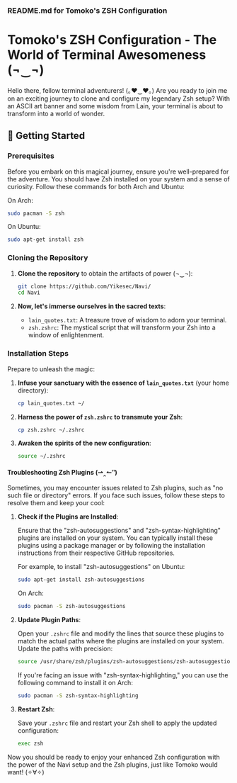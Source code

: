 

### README.md for Tomoko's ZSH Configuration

# Tomoko's ZSH Configuration - The World of Terminal Awesomeness (¬‿¬)

Hello there, fellow terminal adventurers! (｡♥‿♥｡) Are you ready to join me on an exciting journey to clone and configure my legendary Zsh setup? With an ASCII art banner and some wisdom from Lain, your terminal is about to transform into a world of wonder.

## 🚀 Getting Started

### Prerequisites

Before you embark on this magical journey, ensure you're well-prepared for the adventure. You should have Zsh installed on your system and a sense of curiosity. Follow these commands for both Arch and Ubuntu:

On Arch:

```bash
sudo pacman -S zsh
```

On Ubuntu:

```bash
sudo apt-get install zsh
```

### Cloning the Repository

1. **Clone the repository** to obtain the artifacts of power (¬‿¬):

    ```bash
    git clone https://github.com/Yikesec/Navi/
    cd Navi
    ```

2. **Now, let's immerse ourselves in the sacred texts**:

    - `lain_quotes.txt`: A treasure trove of wisdom to adorn your terminal.
    - `zsh.zshrc`: The mystical script that will transform your Zsh into a window of enlightenment.

### Installation Steps

Prepare to unleash the magic:

1. **Infuse your sanctuary with the essence of `lain_quotes.txt`** (your home directory):

    ```bash
    cp lain_quotes.txt ~/
    ```

2. **Harness the power of `zsh.zshrc` to transmute your Zsh**:

    ```bash
    cp zsh.zshrc ~/.zshrc
    ```

3. **Awaken the spirits of the new configuration**:

    ```bash
    source ~/.zshrc
    ```

#### Troubleshooting Zsh Plugins (⇀‸↼‶)

Sometimes, you may encounter issues related to Zsh plugins, such as "no such file or directory" errors. If you face such issues, follow these steps to resolve them and keep your cool:

1. **Check if the Plugins are Installed**:

   Ensure that the "zsh-autosuggestions" and "zsh-syntax-highlighting" plugins are installed on your system. You can typically install these plugins using a package manager or by following the installation instructions from their respective GitHub repositories.

   For example, to install "zsh-autosuggestions" on Ubuntu:

   ```bash
   sudo apt-get install zsh-autosuggestions
   ```

   On Arch:

   ```bash
   sudo pacman -S zsh-autosuggestions
   ```

2. **Update Plugin Paths**:

   Open your `.zshrc` file and modify the lines that source these plugins to match the actual paths where the plugins are installed on your system. Update the paths with precision:

   ```bash
   source /usr/share/zsh/plugins/zsh-autosuggestions/zsh-autosuggestions.zsh
   ```

   If you're facing an issue with "zsh-syntax-highlighting," you can use the following command to install it on Arch:

   ```bash
   sudo pacman -S zsh-syntax-highlighting
   ```

3. **Restart Zsh**:

   Save your `.zshrc` file and restart your Zsh shell to apply the updated configuration:

   ```bash
   exec zsh
   ```

Now you should be ready to enjoy your enhanced Zsh configuration with the power of the Navi setup and the Zsh plugins, just like Tomoko would want! (✧∀✧)
